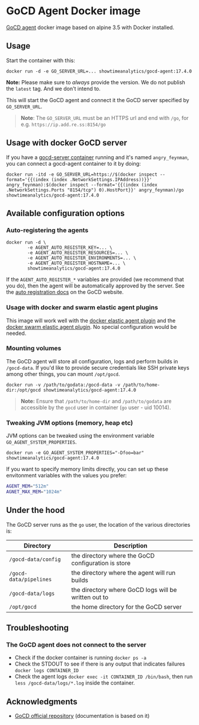 # GoCD Agent Docker image

[GoCD agent](https://www.gocd.io) docker image based on alpine 3.5 with Docker installed.

## Usage

Start the container with this:

```
docker run -d -e GO_SERVER_URL=... showtimeanalytics/gocd-agent:17.4.0
```

**Note:** Please make sure to *always* provide the version. We do not publish the `latest` tag. And we don't intend to.

This will start the GoCD agent and connect it the GoCD server specified by `GO_SERVER_URL`.

> **Note**: The `GO_SERVER_URL` must be an HTTPS url and end with `/go`, for e.g. `https://ip.add.re.ss:8154/go`

## Usage with docker GoCD server

If you have a [gocd-server container](https://hub.docker.com/r/showtimeanalytics/gocd-server/) running and it's named `angry_feynman`, you can connect a gocd-agent container to it by doing:

```
docker run -itd -e GO_SERVER_URL=https://$(docker inspect --format='{{(index (index .NetworkSettings.IPAddress))}}' angry_feynman):$(docker inspect --format='{{(index (index .NetworkSettings.Ports "8154/tcp") 0).HostPort}}' angry_feynman)/go showtimeanalytics/gocd-agent:17.4.0
```

## Available configuration options

### Auto-registering the agents

```
docker run -d \
        -e AGENT_AUTO_REGISTER_KEY=... \
        -e AGENT_AUTO_REGISTER_RESOURCES=... \
        -e AGENT_AUTO_REGISTER_ENVIRONMENTS=... \
        -e AGENT_AUTO_REGISTER_HOSTNAME=... \
        showtimeanalytics/gocd-agent:17.4.0
```

If the `AGENT_AUTO_REGISTER_*` variables are provided (we recommend that you do), then the agent will be automatically approved by the server. See the [auto registration docs](https://docs.gocd.io/current/advanced_usage/agent_auto_register.html) on the GoCD website.

### Usage with docker and swarm elastic agent plugins

This image will work well with the [docker elastic agent plugin](https://github.com/gocd-contrib/docker-elastic-agents) and the [docker swarm elastic agent plugin](https://github.com/gocd-contrib/docker-swarm-elastic-agents). No special configuration would be needed.

### Mounting volumes

The GoCD agent will store all configuration, logs and perform builds in `/gocd-data`. If you'd like to provide secure credentials like SSH private keys among other things, you can mount `/opt/gocd`.

```
docker run -v /path/to/godata:/gocd-data -v /path/to/home-dir:/opt/gocd showtimeanalytics/gocd-agent:17.4.0
```

> **Note:** Ensure that `/path/to/home-dir` and `/path/to/godata` are accessible by the `gocd` user in container (`go` user - uid 10014).

### Tweaking JVM options (memory, heap etc)

JVM options can be tweaked using the environment variable `GO_AGENT_SYSTEM_PROPERTIES`.

```
docker run -e GO_AGENT_SYSTEM_PROPERTIES="-Dfoo=bar" showtimeanalytics/gocd-agent:17.4.0
```

If you want to specify memory limits directly, you can set up these envitonment variables with the values you prefer:

```bash
AGENT_MEM="512m"
AGNET_MAX_MEM="1024m"
```

## Under the hood

The GoCD server runs as the `go` user, the location of the various directories is:

| Directory                | Description                                                                      |
|--------------------------|----------------------------------------------------------------------------------|
| `/gocd-data/config`      | the directory where the GoCD configuration is store                              |
| `/gocd-data/pipelines`   | the directory where the agent will run builds                                    |
| `/gocd-data/logs`        | the directory where GoCD logs will be written out to                             |
| `/opt/gocd`              | the home directory for the GoCD server                                           |

## Troubleshooting

### The GoCD agent does not connect to the server

- Check if the docker container is running `docker ps -a`
- Check the STDOUT to see if there is any output that indicates failures `docker logs CONTAINER_ID`
- Check the agent logs `docker exec -it CONTAINER_ID /bin/bash`, then run `less /gocd-data/logs/*.log` inside the container.

## Acknowledgments

- [GoCD official repository](https://github.com/gocd/docker-gocd-agent-alpine-3.5) (documentation is based on it)

